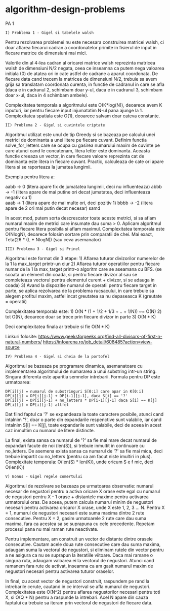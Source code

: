 # algorithm-design-problems
PA 1


	I) Problema 1 - Gigel si tabelele walsh

Pentru rezolvarea problemei nu este necesara construirea matricei walsh, ci doar aflarea fiecarui cadran a coordonatelor primite in fisierul de input in fiecare matrice de dimensiuni mai mici.

Valorile din al 4-lea cadran al oricarei matrice walsh reprezinta matricea walsh de dimensiuni N/2 negata, ceea ce inseamna ca putem nega valoarea initiala (0) de atatea ori in cate astfel de cadrane a aparut coordonata. De fiecare data cand trecem la matricea de dimensiuni N/2, trebuie sa avem grija sa translatam coordonata curenta, in functie de cadranul in care se afla (daca e in cadranul 2, schimbam doar y-ul, daca e in cadranul 3, schimbam doar x-ul, daca in 4 schimbam ambele).
  
Complexitatea temporala a algoritmului este O(K*log(N)), deoarece avem K inputuri, iar pentru fiecare input injumatatim N-ul pana ajunge la 1.
Complexitatea spatiala este O(1), deoarece salvam doar cateva constante.

	II) Problema 2 - Gigel si cuvintele criptate

Algoritmul utilizat este unul de tip Greedy si se bazeaza pe calcului unei metrici de dominanta a unei litere pe fiecare cuvant. Definim functia solve_for_letters care se ocupa cu gasirea numarului maxim de cuvinte pe care atunci cand le concatenam, litera letter este dominanta. Aceasta functie creeaza un vector, in care fiecare valoare reprezinta cat de dominanta este litera in fiecare cuvant. Practic, calculeaza de cate ori apare litera si se raporteaza la jumatea lungimii.
	
Exemplu pentru litera a:

aabb -> 0 (litera apare fix de jumatatea lungimii, deci nu influenteaza)
abbb -> -1 (litera apare de mai putine ori decat jumatatea, deci influenteaza negativ cu 1)				
aaab -> 1 (litera apare de mai multe ori, deci pozitiv 1)
bbbb -> -2 (litera apare de 2 ori mai putin decat necesar) samd

In acest mod, putem sorta descrescator toate aceste metrici, si sa  aflam numarul maxim de metrici care insumate dau suma > 0.
Aplicam algoritmul pentru fiecare litera posibila si aflam maximul.
Complexitatea temporala este O(NlogN), deoarece folosim sortare prin comparatii de chei. Mai exact, Teta(26 * (L + NlogN)) (sau ceva asemanator)

	III) Problema 3 - Gigel si Prinel

Algoritmul este format din 3 etape:
	1) Aflarea tuturor divizorilor numerelor de la 1 la max_target printr-un ciur
	2) Aflarea tuturor operatiilor pentru fiecare numar de la 1 la max_target printr-o algoritm care se aseamana cu BFS. (se scoata un element din coada, si pentru fiecare divizor al sau se completeaza vectorul pentru elementul curent + divizor, si se adauga in coada)
	3) Avand la dispozitie numarul de operatii pentru fiecare target in parte, se aplica rezolvarea de la problema rucsacului, in care trebuie sa alegem profitul maxim, astfel incat greutatea sa nu depaseasca K (greutate = operatii)

Complexitatea temporala este:
	1) O(N * (1 + 1/2 + 1/3 + .. + 1/N)) ~= O(N)
	2) tot O(N), deoarece doar se trece prin fiecare divizor in parte
	3) O(N * K)

Deci complexitatea finala ar trebuie si fie O(N * K)
	
Linkuri folosite:
	https://www.geeksforgeeks.org/find-all-divisors-of-first-n-natural-numbers/
	https://infoarena.ro/job_detail/608485?action=view-source

	IV) Problema 4 - Gigel si cheia de la portofel

Algoritmul se bazeaza pe programare dinamica, asemanatoare cu implementarea algoritmului de numararea a unui substring intr-un string. Singura diferenta este aparitia semnelor intrebarii. Formula pentru DP este urmatoarea:
	
	DP[i][j] = numarul de substringuri S[0:i] care apar in K[0:i]
	DP[i][j] = DP[i][j-1] + DP[i-1][j-1], daca S[i] == '?'
	DP[i][j] = DP[i][j-1] + no_letters * DP[i-1][j-1] daca S[i] == K[j]
	DP[i][j] = DP[i][j-1] altfel

Dat fiind faptul ca '?' se expandeaza la toate caractere posibile, atunci cand intalnim '?', doar o parte din expandarile respenctive sunt valabile, iar cand intalnim S[i] == K[j], toate expandarile sunt valabile, deci de aceea in acest caz inmultim cu numarul de litere distincte.

La final, exista sansa ca numarul de '?' sa fie mai mare decat numarul de expandari facute de noi (len(S)), si trebuie inmultit in continuare cu no_letters. De asemena exista sansa ca numarul de '?' sa fie mai mica, deci trebuie impartit cu no_letters (pentru ca am facut niste imultiri in plus).  
Complexitate temporala: O(len(S) * len(K)), unde oricum S e f mic, deci O(len(K))

	V) Bonus - Gigel regele comertului

Algoritmul de rezolvare se bazeaza pe urmatoarea observatie: numarul necesar de negustori pentru a activa oricare X orase este egal cu numarul de negustori pentru X - 1 orase + distantele maxime pentru activarea urmatorului oras. De aceea, putem calcula numarul minim de negustori necesari pentru activarea oricaror X orase, unde X este 1, 2, 3 ... N. Pentru X = 1, numarul de negustori necesari este suma maxima dintre 2 rute consecutive. Pentru X = 2, gasim urmatoarele 2 rute care dau suma maxima, fara ca acestea sa se suprapuna cu cele precedente. Repetam procesul pana nu mai raman rute neactivate.

Pentru implementare, am construit un vector de distante dintre orasele consecutive. Cautam acele doua rute consecutive care dau suma maxima, adaugam suma la vectorul de negustori, si eliminam rutele din vector pentru a ne asigura ca nu se suprapun la iteratiile viitoare. Daca mai ramane o singura ruta, adaugam valoarea ei la vectorul de negustori. Atunci cand ramanem fara rute de activat, inseamna ca am gasit numarul maxim de negustori necesari pentru activarea tuturor oraselor.

In final, cu acest vector de negustori construit, raspundem pe rand la intrebarile cerute, cautand in ce interval se afla numarul de negustori.
Complexitatea este O(N^2) pentru aflarea negustorilor necesari pentru toti X, si O(Q * N) pentru a raspunde la intrebari. Acel N apare din cauza faptului ca trebuie sa iteram prin vectorul de negustori de fiecare data.

